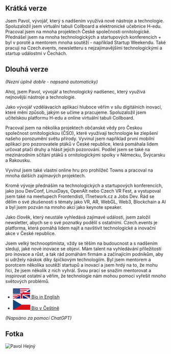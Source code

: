 <!-- TODO: Links will be added automatically by linkMarkdown util  -->
<!-- TODO: !!!4 Subtitile from Short version 3rd person -->

## Krátká verze


Jsem Pavol, vývojář, který s nadšením využívá nové nástroje a technologie. Spoluzaložil jsem virtuální tabuli Collboard  a elektronické učebnice H-edu. Pracoval jsem na mnoha projektech České společnosti ornitologické. Přednášel jsem na mnoha technologických a startupových konferencích + byl v porotě a mentorem mnoha soutěží - například Startup Weekendu. Také pracuji na Czech.events, newsletteru s nejzajímavějšími technologickými a startup událostmi v Čechách.


## Dlouhá verze

*(Nezní úplně dobře - napsaná automaticky)*

Ahoj, jsem Pavol, vývojář a technologický nadšenec, který využívá nejnovější nástroje a technologie.

Jako vývojář vzdělávacích aplikací hluboce věřím v sílu digitálních inovací, které mění způsob, jakým se učíme a pracujeme. Spoluzaložil jsem učitelskou platformu H-edu a online virtuální tabuli Collboard.

Pracoval jsem na několika projektech občanské vědy pro Českou společnost ornitologickou (ČSO), které využívají technologie ke zlepšení našeho porozumění světu přírody. Vyvinul jsem například první mobilní aplikaci pro pozorovatele ptáků v České republice, která pomáhala lidem určovat ptačí druhy a hlásit jejich pozorování. Podílel jsem se také na mezinárodním sčítání ptáků s ornitologickými spolky v Německu, Švýcarsku a Rakousku.

Vyvinul jsem také vlastní online hru pro prohlížeč Towns a pracoval na mnoha dalších zajímavých projektech.

Kromě vývoje přednáším na technologických a startupových konferencích, jako jsou DevConf, LinuxDays, OpenAlt nebo Czech VR Fest, a vystupoval jsem také na meetupech Frontendisti, ITnetwork.cz a Jobs Dev. Rád se dělím o své zkušenosti s tématy jako VR, AR, WebGL, Web3, Blockchain a AI a byl jsem pozván na mnoho akcí jako keynote speaker.

Jako člověk, který neustále vyhledává zajímavé události, jsem založil newsletter, abych se o své poznatky podělil s ostatními. Czech.events je platforma, která pomáhá lidem najít a navštívit technologické a inovační akce v České republice.

Jsem velký technooptimista, vždy se těším na budoucnost a s nadšením sleduji, jaké nové inovace se objeví. Mám talent na vyhledávání příležitostí pro inovace a růst, a tak rád pomáhám firmám a začínajícím podnikům, aby si udržely náskok díky špičkovým technologiím. Byl jsem mentorem a porotcem několika soutěží startupů a inovací a jsem hrdý na to, že mohu říci, že jsem několik z nich vyhrál. Svou prací se snažím mentorovat a inspirovat ostatní a věřím, že technologie nám mohou pomoci vyřešit mnoho světových problémů.

-  [![English](../assets/languages/us-uk.svg) Bio in English](./about.md)
-  [![Čeština](../assets/languages/cs.svg) Bio v Češtině](./about.cs.md)

*(Napsáno za pomocí ChatGPT)*

## Fotka

![Pavol Hejný](https://www.gravatar.com/avatar/10bceb8965947164502b4e7b3314733d?s=512)
